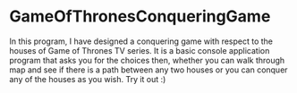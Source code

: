 # GameOfThronesConqueringGame
In this program, I have designed a conquering game with respect to the houses of Game of Thrones TV series. It is a basic console application program that asks you for the choices then, whether you can walk through map and see if there is a path between any two houses or you can conquer any of the houses as you wish. Try it out :)
